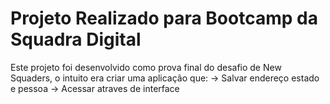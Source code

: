# Projeto Realizado para Bootcamp da Squadra Digital

Este projeto foi desenvolvido como prova final do desafio de New Squaders, o intuito era criar uma aplicação que:
  -> Salvar endereço estado e pessoa
  -> Acessar atraves de interface
